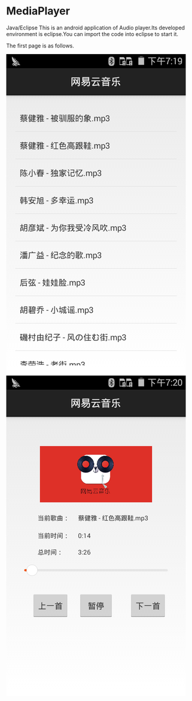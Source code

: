 # MediaPlayer
Java/Eclipse
This is an android application of Audio player.Its developed environment is eclipse.You can import the code into eclipse to start it. 

The first page is as follows.


![Image text](https://github.com/lijunqiang123/image/blob/master/1.png)![Image text](https://github.com/lijunqiang123/image/blob/master/2.png)
